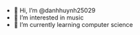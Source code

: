 - 👋 Hi, I’m @danhhuynh25029
- 👀 I’m interested in music
- 🌱 I’m currently learning computer science

<!---
danhhuynh25029/danhhuynh25029 is a ✨ special ✨ repository because its `README.md` (this file) appears on your GitHub profile.
You can click the Preview link to take a look at your changes.
--->
